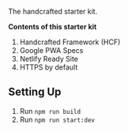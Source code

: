 The handcrafted starter kit.

**Contents of this starter kit**
1. Handcrafted Framework (HCF)
2. Google PWA Specs
3. Netlify Ready Site
4. HTTPS by default


## Setting Up
1. Run `npm run build` 
2. Run `npm run start:dev`
